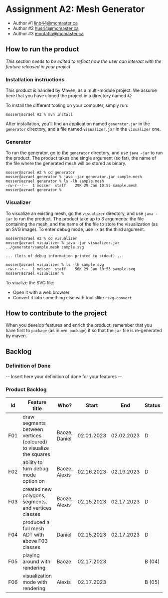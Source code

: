 # Assignment A2: Mesh Generator
  - Author #1 linb44@mcmaster.ca
  - Author #2 hus44@mcmaster.ca
  - Author #3 moutafia@mcmaster.ca

## How to run the product

_This section needs to be edited to reflect how the user can interact with the feature released in your project_

### Installation instructions

This product is handled by Maven, as a multi-module project. We assume here that you have cloned the project in a directory named `A2`

To install the different tooling on your computer, simply run:

```
mosser@azrael A2 % mvn install
```

After installation, you'll find an application named `generator.jar` in the `generator` directory, and a file named `visualizer.jar` in the `visualizer` one. 

### Generator

To run the generator, go to the `generator` directory, and use `java -jar` to run the product. The product takes one single argument (so far), the name of the file where the generated mesh will be stored as binary.

```
mosser@azrael A2 % cd generator 
mosser@azrael generator % java -jar generator.jar sample.mesh
mosser@azrael generator % ls -lh sample.mesh
-rw-r--r--  1 mosser  staff    29K 29 Jan 10:52 sample.mesh
mosser@azrael generator % 
```

### Visualizer

To visualize an existing mesh, go the `visualizer` directory, and use `java -jar` to run the product. The product take up to 3 arguments: the file containing the mesh, and the name of the file to store the visualization (as an SVG image).
To enter debug mode, use `-X` as the third argument.

```
mosser@azrael A2 % cd visualizer 
mosser@azrael visualizer % java -jar visualizer.jar ../generator/sample.mesh sample.svg

... (lots of debug information printed to stdout) ...

mosser@azrael visualizer % ls -lh sample.svg
-rw-r--r--  1 mosser  staff    56K 29 Jan 10:53 sample.svg
mosser@azrael visualizer %
```
To viualize the SVG file:

  - Open it with a web browser
  - Convert it into something else with tool slike `rsvg-convert`

## How to contribute to the project

When you develop features and enrich the product, remember that you have first to `package` (as in `mvn package`) it so that the `jar` file is re-generated by maven.

## Backlog

### Definition of Done

-- Insert here your definition of done for your features --

### Product Backlog

| Id | Feature title                                                       | Who?                  | Start      | End        | Status |
|:--:|---------------------------------------------------------------------|-----------------------|------------|------------|--------|
| F01 | draw segments between vertices (coloured) to visualize the squares | Baoze, Daniel         | 02.01.2023 | 02.02.2023 | D      |
| F02 | ability to turn debug mode option on                               | Baoze, Alexis         | 02.16.2023 | 02.19.2023 | D      |
| F03 | created  new polygons, segments, and vertices classes              | Baoze, Alexis         | 02.15.2023 | 02.17.2023 | D      |
| F04 | produced a full mesh ADT with above F03 classes                    | Daniel                | 02.15.2023 | 02.17.2023 | D      |
| F05 | playing around with rendering                                      | Baoze                 | 02.17.2023 |            | B (04) |
| F06 | visualization mode with rendering                                  | Alexis                | 02.17.2023 |            | B (05) |


